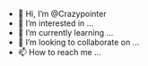 - 👋 Hi, I’m @Crazypointer
- 👀 I’m interested in ...
- 🌱 I’m currently learning ...
- 💞️ I’m looking to collaborate on ...
- 📫 How to reach me ...

<!---
Crazypointer/Crazypointer is a ✨ special ✨ repository because its `README.md` (this file) appears on your GitHub profile.
You can click the Preview link to take a look at your changes.
--->
